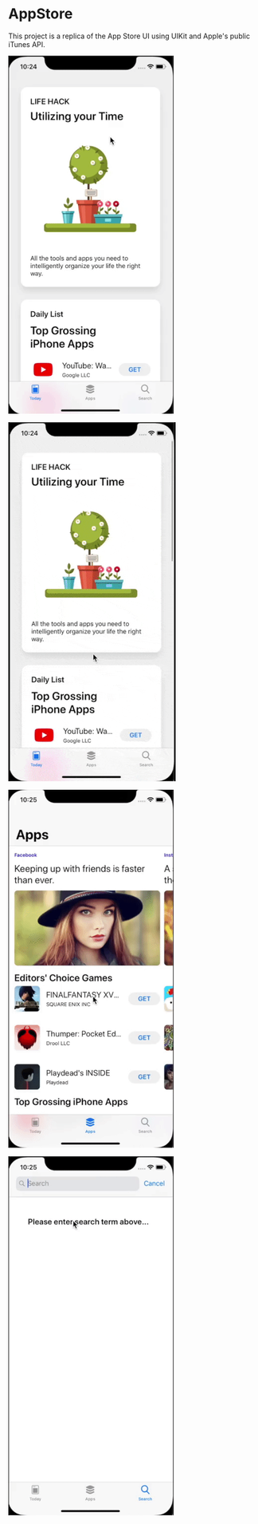 # AppStore

This project is a replica of the App Store UI using UIKit and Apple's public iTunes API.

![Custom cell animations](demo/cell_animation.gif)

![fullscreen_controller](demo/fullscreen_controller.gif)

![apps_page_ui](demo/apps_page_ui.gif)

![search_demo](demo/search_demo.gif)
